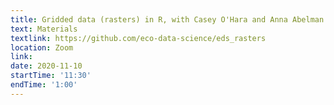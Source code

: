 ```yaml
---
title: Gridded data (rasters) in R, with Casey O'Hara and Anna Abelman
text: Materials
textlink: https://github.com/eco-data-science/eds_rasters
location: Zoom
link: 
date: 2020-11-10
startTime: '11:30'
endTime: '1:00'
---
```

